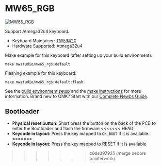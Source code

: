 # MW65_RGB

![MW65_RGB](https://i.imgur.com/MPb8Lba.jpg?2)

Support Atmega32u4 keyboard.

* Keyboard Maintainer: [TW59420](https://github.com/TW59420)
* Hardware Supported: Atmega32u4

Make example for this keyboard (after setting up your build environment):

    make mwstudio/mw65_rgb:default 

Flashing example for this keyboard:

    make mwstudio/mw65_rgb:default:flash

See the [build environment setup](https://docs.qmk.fm/#/getting_started_build_tools) and the [make instructions](https://docs.qmk.fm/#/getting_started_make_guide) for more information. Brand new to QMK? Start with our [Complete Newbs Guide](https://docs.qmk.fm/#/newbs).

## Bootloader
* **Physical reset button**: Short press the button on the back of the PCB to enter the Bootloader and flash the firmware
<<<<<<< HEAD
* **Keycode in layout**: Press the key mapped to `QK_BOOT` if it is available
=======
* **Keycode in layout**: Press the key mapped to RESET if it is available
>>>>>>> c0de397925 (merge bedore pointerwork)

